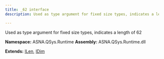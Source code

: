 ```yaml
---
title: _62 interface
description: Used as type argument for fixed size types, indicates a length of 62 

---
```


Used as type argument for fixed size types, indicates a length of 62 

**Namespace:** ASNA.QSys.Runtime
**Assembly:** ASNA.QSys.Runtime.dll

**Extends:** [ILen](/reference/runtime/qsys-runtime/i-len.html), [IDim](/reference/runtime/qsys-runtime/i-dim.html)
<br>
<br>
